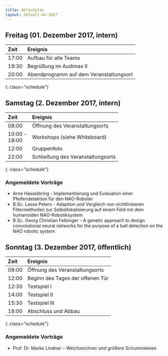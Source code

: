 ```yaml
---
title: Ablaufplan
layout: default-de-2017
---
```


## Freitag (01. Dezember 2017, intern)

| Zeit   | Ereignis                                |
|:-------|:----------------------------------------|
| 17:00  | Aufbau für alle Teams                   |
| 19:30  | Begrüßung im Audimax II                 |
| 20:00  | Abendprogramm auf dem Veranstaltungsort |
{: class="schedule"}

## Samstag (2. Dezember 2017, intern)

| Zeit             | Ereignis                          |
|:-----------------|:----------------------------------|
| 08:00            | Öffnung des Veranstaltungsorts    |
| 10:00 -<br>18:00 | Workshops (siehe Whiteboard)      |
| 12:00            | Gruppenfoto                       |
| 22:00            | Schließung des Veranstaltungsorts |
{: class="schedule"}

### Angemeldete Vorträge

* Arne Hasselbring - Implementierung und Evaluation einer Pfeifendetektion für den NAO-Roboter
* B.Sc. Lasse Peters - Adaption und Vergleich von nichtliniearen Filtermethoden zur Selbstlokalisierung auf einem Feld mit dem humanoiden NAO-Robotiksystem
* B.Sc. Georg Christian Felbinger - A genetic approach to design convolutional neural networks for the purpose of a ball detection on the NAO robotic system

## Sonntag (3. Dezember 2017, öffentlich)

| Zeit  | Ereignis                                                                             |
|:------|:-------------------------------------------------------------------------------------|
| 08:00 | Öffnung des Veranstaltungsorts                                                       |
| 12:00 | Beginn des Tages der offenen Tür                                                     |
| 12:30 | Testspiel I                                                                          |
| 14:00 | Testspiel II                                                                         |
| 15:30 | Testspiel III                                                                        |
| 18:00 | Abschluss und Abbau                                                                  |
{: class="schedule"}

### Angemeldete Vorträge

* Prof. Dr. Marko Lindner – Weichzeichner und größere Schummeleien

